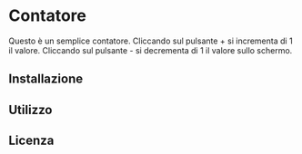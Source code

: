 # Contatore

Questo è un semplice contatore. Cliccando sul pulsante + si incrementa di 1 il valore. Cliccando sul pulsante - si decrementa di 1 il valore sullo schermo.

## Installazione

## Utilizzo

## Licenza


